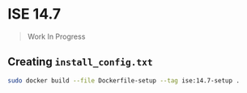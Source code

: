 # ISE 14.7

> Work In Progress

## Creating `install_config.txt`

```bash
sudo docker build --file Dockerfile-setup --tag ise:14.7-setup .
```